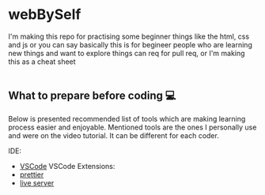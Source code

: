 # webBySelf
<div>
I'm making this repo for practising some beginner things like the html, css and js or you can say basically this is for begineer people who are learning new things and want to explore things can req for pull req, or I'm making this as a cheat sheet
</div>
<br>

## What to prepare before coding 💻 

Below is presented recommended list of tools which are making learning process easier and enjoyable. Mentioned tools are the ones I personally use and were on the video tutorial. It can be different for each coder.

IDE:
- [VSCode](https://www.google.com/url?sa=t&rct=j&q=&esrc=s&source=web&cd=&cad=rja&uact=8&ved=2ahUKEwiR_aXi6-n4AhXh8rsIHXksCZUQFnoECA8QAQ&url=https%3A%2F%2Fcode.visualstudio.com%2F&usg=AOvVaw15O90sm1ios8AUpw56hCml)
VSCode Extensions:
- [prettier](https://prettier.io)
- [live server](https://marketplace.visualstudio.com/items?itemName=ritwickdey.LiveServer)
